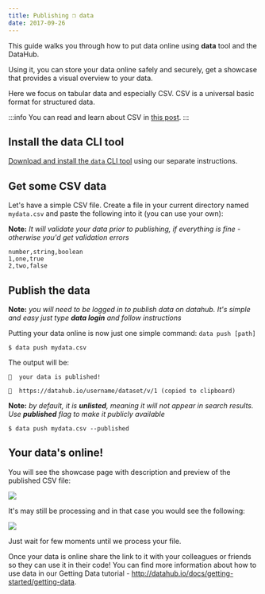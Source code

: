 ```yaml
---
title: Publishing ❒ data
date: 2017-09-26
---
```


This guide walks you through how to put data online using **data** tool and the DataHub.

Using it, you can store your data online safely and securely, get a showcase that provides a visual overview to your data.

Here we focus on tabular data and especially CSV. CSV is a universal basic format for structured data.

:::info
You can read and learn about CSV in [this post](/docs/data-packages/csv).
:::

## Install the data CLI tool

[Download and install the `data` CLI tool](/docs/getting-started/installing-data) using our separate instructions.

## Get some CSV data

Let's have a simple CSV file. Create a file in your current directory named `mydata.csv` and paste the following into it (you can use your own):

**Note:** *It will validate your data prior to  publishing, if everything is fine - otherwise you'd get validation errors*

```
number,string,boolean
1,one,true
2,two,false
```

## Publish the data

**Note:** *you will need to be logged in to publish data on datahub. It's simple and easy just type **data login** and follow instructions*

Putting your data online is now just one simple command: `data push [path]`

```
$ data push mydata.csv
```

The output will be:

```cli-output
🙌  your data is published!

🔗  https://datahub.io/username/dataset/v/1 (copied to clipboard)
```

**Note:** *by default, it is **unlisted**, meaning it will not appear in search results. Use **published** flag to make it publicly available*

```
$ data push mydata.csv --published
```

## Your data's online!

You will see the showcase page with description and preview of the published CSV file:

![](/static/img/docs/showcase.png)

It's may still be processing and in that case you would see the following:

![](/static/img/docs/processing.png)

Just wait for few moments until we process your file.

Once your data is online share the link to it with your colleagues or friends so they can use it in their code! You can find more information about how to use data in our Getting Data tutorial - http://datahub.io/docs/getting-started/getting-data.
